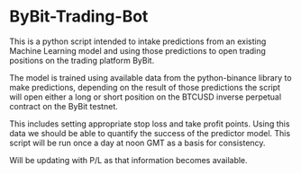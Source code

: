 # ByBit-Trading-Bot

This is a python script intended to intake predictions from an existing Machine Learning model and using those predictions to open trading positions 
on the trading platform ByBit.

The model is trained using available data from the python-binance library to make predictions, depending on the result of those predictions the script will open 
either a long or short position on the BTCUSD inverse perpetual contract on the ByBit testnet. 

This includes setting appropriate stop loss and take profit points.
Using this data we should be able to quantify the success of the predictor model. This script will be run once a day at noon GMT as a basis for consistency.

Will be updating with P/L as that information becomes available.
